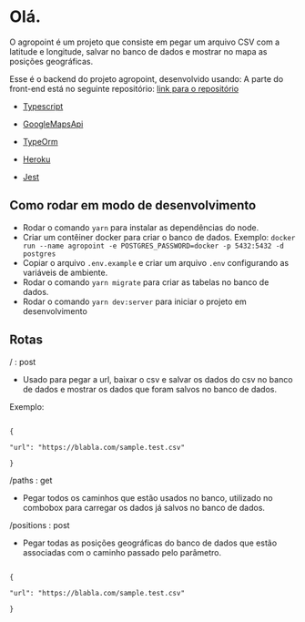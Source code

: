 # Olá.

O agropoint é um projeto que consiste em pegar um arquivo CSV com a latitude e longitude, salvar no banco de dados e mostrar no mapa as posições geográficas.

Esse é o backend do projeto agropoint, desenvolvido usando:
A parte do front-end está no seguinte repositório: [link para o repositório](https://github.com/estevaowat/agropoint-frontend)

- [Typescript](https://www.typescriptlang.org)

- [GoogleMapsApi](https://cloud.google.com/maps-platform/)

- [TypeOrm](https://typeorm.io/#/)

- [Heroku](https://www.heroku.com/home)

- [Jest](https://jestjs.io/)

## Como rodar em modo de desenvolvimento

- Rodar o comando `yarn` para instalar as dependências do node.
- Criar um contêiner docker para criar o banco de dados. Exemplo:
  `docker run --name agropoint -e POSTGRES_PASSWORD=docker -p 5432:5432 -d postgres`
- Copiar o arquivo `.env.example` e criar um arquivo `.env` configurando as variáveis de ambiente.
- Rodar o comando `yarn migrate` para criar as tabelas no banco de dados.
- Rodar o comando `yarn dev:server` para iniciar o projeto em desenvolvimento

## Rotas

/ : post

- Usado para pegar a url, baixar o csv e salvar os dados do csv no banco de dados e mostrar os dados que foram salvos no banco de dados.

Exemplo:

```

{

"url": "https://blabla.com/sample.test.csv"

}

```

/paths : get

- Pegar todos os caminhos que estão usados no banco, utilizado no combobox para carregar os dados já salvos no banco de dados.

/positions : post

- Pegar todas as posições geográficas do banco de dados que estão associadas com o caminho passado pelo parâmetro.

```

{

"url": "https://blabla.com/sample.test.csv"

}

```
